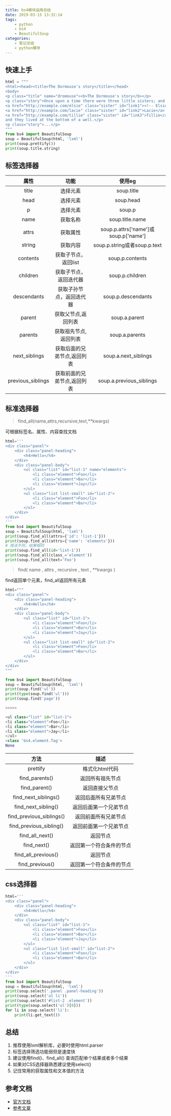 ```yaml
---
title: bs4模块运用总结
date: 2019-03-15 13:32:14
tags:
    - python
    - bs4
    - BeautifulSoup
categories:
    - 笔记总结
    - python模块
---
```


## 快速上手
```python
html = """
<html><head><title>The Dormouse's story</title></head>
<body>
<p class="title" name="dromouse"><b>The Dormouse's story</b></p>
<p class="story">Once upon a time there were three little sisters; and their names were
<a href="http://example.com/elsie" class="sister" id="link1"><!-- Elsie --></a>,
<a href="http://example.com/lacie" class="sister" id="link2">Lacie</a> and
<a href="http://example.com/tillie" class="sister" id="link3">Tillie</a>;
and they lived at the bottom of a well.</p>
<p class="story">...</p>
"""
from bs4 import BeautifulSoup
soup = BeautifulSoup(html, 'lxml')
print(soup.prettify())
print(soup.title.string)
```
<!--more-->
## 标签选择器
|属性|功能|使用eg|
|:-----:|:-----:|:-----:|
|title|选择元素|soup.title|
|head|选择元素|soup.head|
|p|选择元素|soup.p|
|name|获取名称|soup.title.name|
|attrs|获取属性|soup.p.attrs['name']或soup.p['name']|
|string|获取内容|soup.p.string或者soup.p.text|
|contents|获取子节点，返回list|soup.p.contents|
|children|获取子节点，返回迭代器|soup.p.children|
|descendants|获取子孙节点，返回迭代器|soup.p.descendants|
|parent|获取父节点,返回列表|soup.a.parent|
|parents|获取祖先节点,返回列表|soup.a.parents|
|next_siblings|获取后面的兄弟节点,返回列表|soup.a.next_siblings|
|previous_siblings|获取前面的兄弟节点,返回列表|soup.a.previous_siblings|

## 标准选择器
> find_all(name,attrs,recursive,text,**kwargs)

可根据标签名、属性、内容查找文档
```python
html='''
<div class="panel">
    <div class="panel-heading">
        <h4>Hello</h4>
    </div>
    <div class="panel-body">
        <ul class="list" id="list-1" name="elements">
            <li class="element">Foo</li>
            <li class="element">Bar</li>
            <li class="element">Jay</li>
        </ul>
        <ul class="list list-small" id="list-2">
            <li class="element">Foo</li>
            <li class="element">Bar</li>
        </ul>
    </div>
</div>
'''
from bs4 import BeautifulSoup
soup = BeautifulSoup(html, 'lxml')
print(soup.find_all(attrs={'id': 'list-1'}))
print(soup.find_all(attrs={'name': 'elements'}))
# 用法不同，结果相同
print(soup.find_all(id='list-1'))
print(soup.find_all(class_='element'))
print(soup.find_all(text='Foo')
```
> find( name , attrs , recursive , text , **kwargs )

find返回单个元素，find_all返回所有元素

```python
html="""
<div class="panel">
    <div class="panel-heading">
        <h4>Hello</h4>
    </div>
    <div class="panel-body">
        <ul class="list" id="list-1">
            <li class="element">Foo</li>
            <li class="element">Bar</li>
            <li class="element">Jay</li>
        </ul>
        <ul class="list list-small" id="list-2">
            <li class="element">Foo</li>
            <li class="element">Bar</li>
        </ul>
    </div>
</div>
"""

from bs4 import BeautifulSoup
soup = BeautifulSoup(html, 'lxml')
print(soup.find('ul'))
print(type(soup.find('ul')))
print(soup.find('page'))

>>>>>

<ul class="list" id="list-1">
<li class="element">Foo</li>
<li class="element">Bar</li>
<li class="element">Jay</li>
</ul>
<class 'bs4.element.Tag'>
None
```

|方法|描述|
|:-----:|:-----:|
|prettify|格式化html代码|
|find_parents()|返回所有祖先节点|
|find_parent()|返回直接父节点|
|find_next_siblings()|返回后面所有兄弟节点|
|find_next_sibling()|返回后面第一个兄弟节点|
|find_previous_siblings()|返回前面所有兄弟节点|
|find_previous_sibling()|返回前面第一个兄弟节点|
|find_all_next()|返回节点|后所有符合条件的节点|
|find_next()|返回第一个符合条件的节点|
|find_all_previous()|返回节点|后所有符合条件的节点|
|find_previous()|返回第一个符合条件的节点|

## css选择器
```python
html='''
<div class="panel">
    <div class="panel-heading">
        <h4>Hello</h4>
    </div>
    <div class="panel-body">
        <ul class="list" id="list-1">
            <li class="element">Foo</li>
            <li class="element">Bar</li>
            <li class="element">Jay</li>
        </ul>
        <ul class="list list-small" id="list-2">
            <li class="element">Foo</li>
            <li class="element">Bar</li>
        </ul>
    </div>
</div>
'''
from bs4 import BeautifulSoup
soup = BeautifulSoup(html, 'lxml')
print(soup.select('.panel .panel-heading'))
print(soup.select('ul li'))
print(soup.select('#list-2 .element'))
print(type(soup.select('ul')[0]))
for li in soup.select('li'):
    print(li.get_text())
```

## 总结
1. 推荐使用lxml解析库，必要时使用html.parser
2. 标签选择筛选功能弱但是速度快
3. 建议使用find()、find_all() 查询匹配单个结果或者多个结果
4. 如果对CSS选择器熟悉建议使用select()
5. 记住常用的获取属性和文本值的方法

## 参考文档
- [官方文档](https://beautifulsoup.readthedocs.io/zh_CN/latest/)
- [参考文章](https://www.jb51.net/article/65287.htm)
